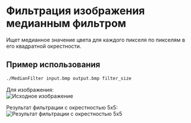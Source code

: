 # Фильтрация изображения медианным фильтром
Ищет медианное значение цвета для каждого пикселя по пикселям в его квадратной окрестности.

## Пример использования
```bash
./MedianFilter input.bmp output.bmp filter_size
```
Для изображения:  
![Исходное изображение](image_24b.bmp "Исходное изображение")  

Результат фильтрации с окрестностью 5x5:  
![Результат фильтрации с окрестностью 5x5](filtered_24b.bmp "Результат фильтрации с окрестностью 5x5")  
